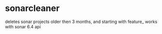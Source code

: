 # sonarcleaner
deletes sonar projects older then 3 months, and starting with feature_
works with sonar 6.4 api
